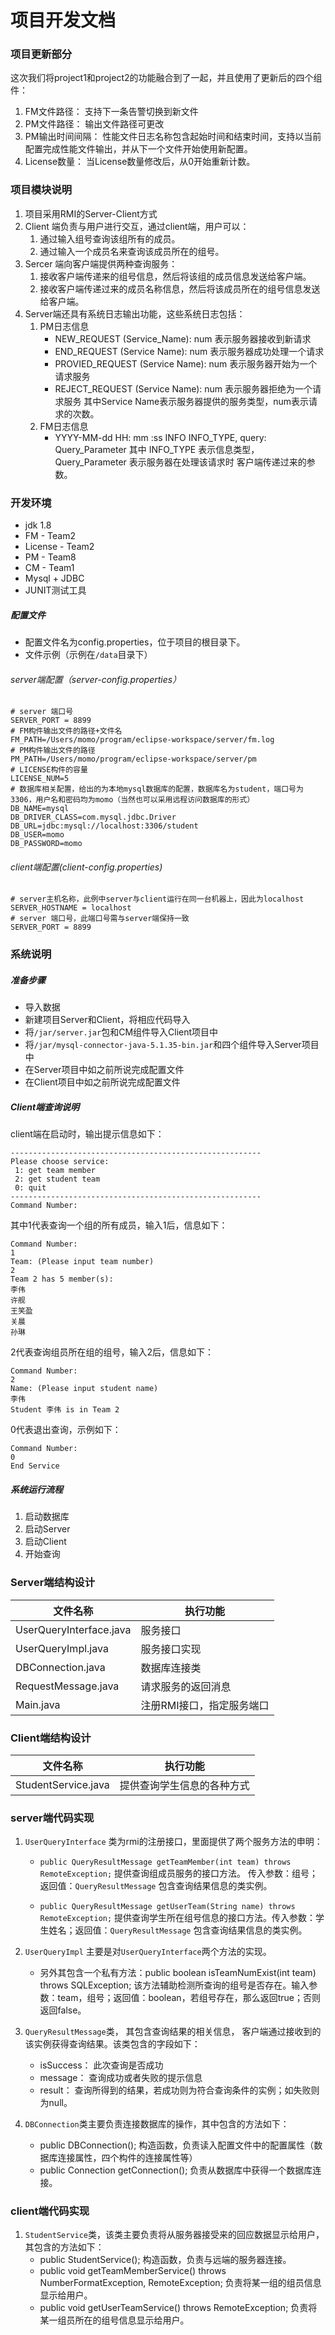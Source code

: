 # 项目开发文档

### 项目更新部分
这次我们将project1和project2的功能融合到了一起，并且使用了更新后的四个组件：
1. FM文件路径： 支持下一条告警切换到新文件
2. PM文件路径： 输出文件路径可更改
3. PM输出时间间隔： 性能文件日志名称包含起始时间和结束时间，支持以当前配置完成性能文件输出，并从下一个文件开始使用新配置。
4. License数量： 当License数量修改后，从0开始重新计数。

### 项目模块说明
1. 项目采用RMI的Server-Client方式
2. Client 端负责与用户进行交互，通过client端，用户可以：
	1. 通过输入组号查询该组所有的成员。
	2. 通过输入一个成员名来查询该成员所在的组号。
3. Sercer 端向客户端提供两种查询服务：
	1. 接收客户端传递来的组号信息，然后将该组的成员信息发送给客户端。
	2. 接收客户端传递过来的成员名称信息，然后将该成员所在的组号信息发送给客户端。
4. Server端还具有系统日志输出功能，这些系统日志包括：
	1. PM日志信息
		* NEW_REQUEST (Service_Name): num   表示服务器接收到新请求
		* END_REQUEST (Service Name): num	表示服务器成功处理一个请求
		* PROVIED_REQUEST (Service Name): num	表示服务器开始为一个请求服务
		* REJECT_REQUEST (Service Name): num	表示服务器拒绝为一个请求服务
	其中Service Name表示服务器提供的服务类型，num表示请求的次数。
	2. FM日志信息
		* YYYY-MM-dd HH: mm :ss INFO INFO_TYPE, query: Query_Parameter
	其中 INFO_TYPE 表示信息类型， Query_Parameter 表示服务器在处理该请求时 客户端传递过来的参数。

### 开发环境

* jdk 1.8
* FM - Team2
* License - Team2
* PM - Team8
* CM - Team1
* Mysql + JDBC
* JUNIT测试工具

##### 配置文件

* 配置文件名为config.properties，位于项目的根目录下。
* 文件示例（示例在```/data```目录下）

###### server端配置（server-config.properties）

```
# server 端口号
SERVER_PORT = 8899
# FM构件输出文件的路径+文件名
FM_PATH=/Users/momo/program/eclipse-workspace/server/fm.log
# PM构件输出文件的路径
PM_PATH=/Users/momo/program/eclipse-workspace/server/pm
# LICENSE构件的容量
LICENSE_NUM=5
# 数据库相关配置，给出的为本地mysql数据库的配置，数据库名为student，端口号为3306，用户名和密码均为momo（当然也可以采用远程访问数据库的形式）
DB_NAME=mysql
DB_DRIVER_CLASS=com.mysql.jdbc.Driver
DB_URL=jdbc:mysql://localhost:3306/student
DB_USER=momo
DB_PASSWORD=momo
```

###### client端配置(client-config.properties)

```
# server主机名称，此例中server与client运行在同一台机器上，因此为localhost
SERVER_HOSTNAME = localhost
# server 端口号，此端口号需与server端保持一致
SERVER_PORT = 8899
```

### 系统说明

##### 准备步骤
* 导入数据
* 新建项目Server和Client，将相应代码导入
* 将```/jar/server.jar```包和CM组件导入Client项目中
* 将```/jar/mysql-connector-java-5.1.35-bin.jar```和四个组件导入Server项目中
* 在Server项目中如之前所说完成配置文件
* 在Client项目中如之前所说完成配置文件


##### Client端查询说明
client端在启动时，输出提示信息如下：

```
--------------------------------------------------------
Please choose service: 
 1: get team member
 2: get student team
 0: quit
--------------------------------------------------------
Command Number: 
```

其中1代表查询一个组的所有成员，输入1后，信息如下：
```
Command Number: 
1
Team: (Please input team number)
2
Team 2 has 5 member(s):
李伟
许舰
王笑盈
关晨
孙琳
```

2代表查询组员所在组的组号，输入2后，信息如下：
```
Command Number: 
2
Name: (Please input student name)
李伟
Student 李伟 is in Team 2
```
0代表退出查询，示例如下：
```
Command Number: 
0
End Service
```
##### 系统运行流程

1. 启动数据库
2. 启动Server
3. 启动Client
4. 开始查询


### Server端结构设计

文件名称  | 执行功能
------------- | -------------
UserQueryInterface.java | 服务接口
UserQueryImpl.java | 服务接口实现
DBConnection.java | 数据库连接类
RequestMessage.java | 请求服务的返回消息
Main.java | 注册RMI接口，指定服务端口

### Client端结构设计
文件名称 | 执行功能
------------- | -------------
StudentService.java | 提供查询学生信息的各种方式

### server端代码实现

1. ```UserQueryInterface``` 类为rmi的注册接口，里面提供了两个服务方法的申明：

	* ```public QueryResultMessage getTeamMember(int team) throws RemoteException;``` 提供查询组成员服务的接口方法。 传入参数：组号；返回值：```QueryResultMessage``` 包含查询结果信息的类实例。 

	* ```public QueryResultMessage getUserTeam(String name) throws RemoteException;``` 提供查询学生所在组号信息的接口方法。传入参数：学生姓名；返回值：```QueryResultMessage``` 包含查询结果信息的类实例。 

2. ```UserQueryImpl``` 主要是对```UserQueryInterface```两个方法的实现。
	* 另外其包含一个私有方法：public boolean isTeamNumExist(int team) throws SQLException; 该方法辅助检测所查询的组号是否存在。输入参数：team，组号；返回值：boolean，若组号存在，那么返回true；否则返回false。

3. ```QueryResultMessage```类， 其包含查询结果的相关信息， 客户端通过接收到的该实例获得查询结果。该类包含的字段如下：
	* isSuccess： 此次查询是否成功
	* message： 查询成功或者失败的提示信息
	* result： 查询所得到的结果，若成功则为符合查询条件的实例；如失败则为null。
4. ```DBConnection```类主要负责连接数据库的操作，其中包含的方法如下：
	* public DBConnection(); 构造函数，负责读入配置文件中的配置属性（数据库连接属性，四个构件的连接属性等）
	* public Connection getConnection(); 负责从数据库中获得一个数据库连接。

### client端代码实现
1. ```StudentService```类，该类主要负责将从服务器接受来的回应数据显示给用户， 其包含的方法如下：
	* public StudentService();  构造函数，负责与远端的服务器连接。
	* public void getTeamMemberService() throws NumberFormatException, RemoteException; 负责将某一组的组员信息显示给用户。
	* public void getUserTeamService() throws RemoteException; 负责将某一组员所在的组号信息显示给用户。
